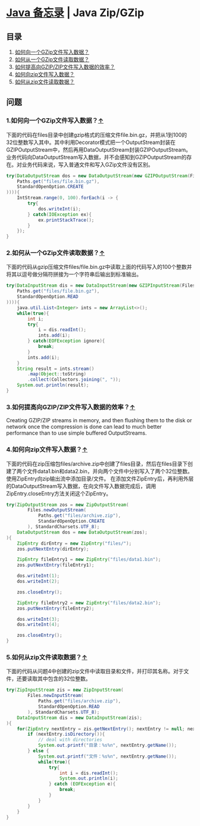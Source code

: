 # [Java 备忘录](README.md) | Java Zip/GZip
## 目录
  1. [如何向一个GZip文件写入数据？](#write-to-gzip)
  2. [如何从一个GZip文件读取数据？](#read-from-gzip)
  3. [如何提高向GZIP/ZIP文件写入数据的效率？](#performant-zip-write)
  4. [如何向zip文件写入数据？](#write-to-zip)
  5. [如何从zip文件读取数据？](#read-from-zip)

## 问题
### 1.如何向一个GZip文件写入数据？<a name="write-to-gzip"></a>[↑](#top)
下面的代码在files目录中创建gzip格式的压缩文件file.bin.gz，并把从1到100的
32位整数写入其中。其中利用Decorator模式把一个OutputStream封装在GZIPOutputStream中，然后再用DataOutputStream封装GZIPOutputStream。业务代码向DataOutputStream写入数据，并不会感知到GZIPOutputStream的存在。对业务代码来说，写入普通文件和写入GZip文件没有区别。
```java
try(DataOutputStream dos = new DataOutputStream(new GZIPOutputStream(Files.newOutputStream(
    Paths.get("files/file.bin.gz"),
    StandardOpenOption.CREATE
)))){
    IntStream.range(0, 100).forEach(i -> {
        try{ 
            dos.writeInt(i);
        } catch(IOException ex){
            ex.printStackTrace();
        }
    });
}
```
### 2.如何从一个GZip文件读取数据？<a name="read-from-gzip"></a>[↑](#top)
下面的代码从gzip压缩文件files/file.bin.gz中读取上面的代码写入的100个整数并将其以逗号做分隔符拼接为一个字符串后输出到标准输出。
```java
try(DataInputStream dis = new DataInputStream(new GZIPInputStream(Files.newInputStream(
    Paths.get("files/file.bin.gz"),
    StandardOpenOption.READ
)))){
    java.util.List<Integer> ints = new ArrayList<>();
    while(true){
        int i;
        try{
            i = dis.readInt();
            ints.add(i);
        } catch(EOFException ignore){
            break;
        }
        ints.add(i);
    }
    String result = ints.stream()
        .map(Object::toString)
        .collect(Collectors.joining(", "));
    System.out.println(result);
}
```
### 3.如何提高向GZIP/ZIP文件写入数据的效率？<a name="performant-zip-write"></a>[↑](#top)
Creating GZIP/ZIP streams in memory, and then flushing them
to the disk or network once the compression is done can lead
to much better performance than to use simple buffered OutputStreams.
### 4.如何向zip文件写入数据？<a name="write-to-zip"></a>[↑](#top)
下面的代码在zip压缩包files/archive.zip中创建了files目录，然后在files目录下创建了两个文件data1.bin和data2.bin，并向两个文件中分别写入了两个32位整数。
使用ZipEntry向zip输出流中添加目录/文件。
在添加文件ZipEntry后，再利用外层的DataOutputStream写入数据，在向文件写入数据完成后，调用ZipEntry.closeEntry方法关闭这个ZipEntry。
```java
try(ZipOutputStream zos = new ZipOutputStream(
        Files.newOutputStream(
            Paths.get("files/archive.zip"),
            StandardOpenOption.CREATE
        ), StandardCharsets.UTF_8);
    DataOutputStream dos = new DataOutputStream(zos);
){
    ZipEntry dirEntry = new ZipEntry("files/");
    zos.putNextEntry(dirEntry);

    ZipEntry fileEntry1 = new ZipEntry("files/data1.bin");
    zos.putNextEntry(fileEntry1);

    dos.writeInt(1);
    dos.writeInt(2);

    zos.closeEntry();

    ZipEntry fileEntry2 = new ZipEntry("files/data2.bin");
    zos.putNextEntry(fileEntry2);

    dos.writeInt(3);
    dos.writeInt(4);

    zos.closeEntry();
}
```
### 5.如何从zip文件读取数据？<a name="read-from-zip"></a>[↑](#top)
下面的代码从问题4中创建的zip文件中读取目录和文件，并打印其名称。对于文件，还要读取其中包含的32位整数。
```java
try(ZipInputStream zis = new ZipInputStream(
        Files.newInputStream(
            Paths.get("files/archive.zip"),
            StandardOpenOption.READ
        ), StandardCharsets.UTF_8);
    DataInputStream dis = new DataInputStream(zis);
){
    for(ZipEntry nextEntry = zis.getNextEntry(); nextEntry != null; nextEntry = zis.getNextEntry()) {
        if (nextEntry.isDirectory()){
            // deal with directories
            System.out.printf("目录：%s%n", nextEntry.getName());
        } else {
            System.out.printf("文件：%s%n", nextEntry.getName());
            while(true){
                try{
                    int i = dis.readInt();
                    System.out.println(i);
                } catch (EOFException e){
                    break;
                }
            }
        }
    }
}
```